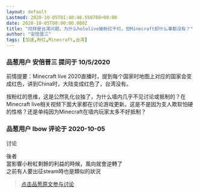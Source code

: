 ```yaml
---
layout: default
Lastmod: 2020-10-05T01:40:46.550708+00:00
date: 2020-10-05T00:00:00.000Z
title: "同样是台湾问题，为什么hololive被粉红干烂，但Minecraft却什么事都没有？"
author: "安倍晋三"
tags: [加速,粉红,Minecraft,台湾]
---
```



### 品葱用户 **安倍晋三** 提问于 10/5/2020
    
前情提要：Minecraft live 2020直播时，提到每个国家时地图上对应的国家会变成红色，讲到China时，大陆变成红色了，台湾没有。  
  
按粉红的思维，这是公然乳化台独了，为什么墙内几乎不见讨论或抵制的？在Minecraft live相关视频下面大家都在讨论游戏更新。这是不是因为支人欺软怕硬的性格？还是单纯因为Minecraft在墙内玩家太多不好抵制？
    
                

### 品葱用户 **lbow** 评论于 2020-10-05
讨论

        
後者  
當影響小粉紅剩餘的利益的時候，風向就會逆轉了  
之前有人要出征steam時也是類似的狀況
        
                





> [点击品葱原文参与讨论](https://pincong.rocks/question/31781)

